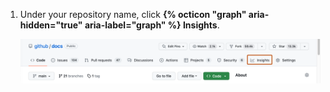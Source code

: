 1. Under your repository name, click **{% octicon "graph" aria-hidden="true" aria-label="graph" %} Insights**.

   ![Screenshot of the main page of a repository. In the horizontal navigation bar, a tab, labeled with a graph icon and "Insights," is outlined in orange.](/assets/images/help/repository/repo-nav-insights-tab.png)
